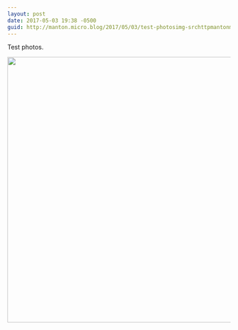 ```yaml
---
layout: post
date: 2017-05-03 19:38 -0500
guid: http://manton.micro.blog/2017/05/03/test-photosimg-srchttpmantonmicrobloguploadsbfjpg.html
---
```

Test photos.

<img src="http://manton.micro.blog/uploads/2017/735b8f8830.jpg" width="600" height="600" style="height: auto" />
